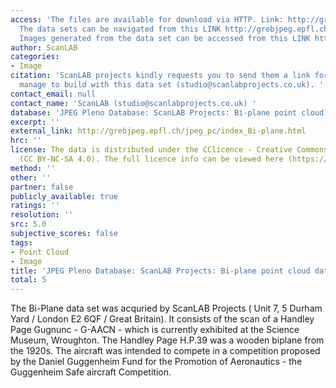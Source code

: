```yaml
---
access: 'The files are available for download via HTTP. Link: http://grebjpeg.epfl.ch/jpeg_pc/index_Bi-plane.html
  The data sets can be navigated from this LINK http://grebjpeg.epfl.ch/jpeg_pc/scanlab/085_SM_Biplane
  Images generated from the data set can be accessed from this LINK http://grebjpeg.epfl.ch/jpeg_pc/scanlab/085_SM_Biplane/images'
author: ScanLAB
categories:
- Image
citation: 'ScanLAB projects kindly requests you to send them a link for whatever you
  manage to build with this data set (studio@scanlabprojects.co.uk). '
contact_email: null
contact_name: 'ScanLAB (studio@scanlabprojects.co.uk) '
database: 'JPEG Pleno Database: ScanLAB Projects: Bi-plane point cloud data set'
excerpt: ''
external_link: http://grebjpeg.epfl.ch/jpeg_pc/index_Bi-plane.html
hrc: ''
license: The data is distributed under the CClicence - Creative Commons Attribution-Noncommercial-ShareAlike
  (CC BY-NC-SA 4.0). The full licence info can be viewed here (https://creativecommons.org/licenses/by-nc-sa/4.0/legalcode).
method: ''
other: ''
partner: false
publicly_available: true
ratings: ''
resolution: ''
src: 5.0
subjective_scores: false
tags:
- Point Cloud
- Image
title: 'JPEG Pleno Database: ScanLAB Projects: Bi-plane point cloud data set'
total: 5
---
```


The Bi-Plane data set was acquried by ScanLAB Projects ( Unit 7, 5 Durham Yard / London E2 6QF / Great Britain). It consists of the scan of a Handley Page Gugnunc - G-AACN - which is currently exhibited at the Science Museum, Wroughton. The Handley Page H.P.39 was a wooden biplane from the 1920s. The aircraft was intended to compete in a competition proposed by the Daniel Guggenheim Fund for the Promotion of Aeronautics - the Guggenheim Safe aircraft Competition.